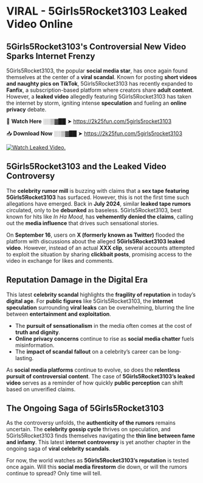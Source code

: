 # VIRAL - 5Girls5Rocket3103 Leaked Video Online

## **5Girls5Rocket3103's Controversial New Video Sparks Internet Frenzy**  

5Girls5Rocket3103, the popular **social media star**, has once again found themselves at the center of a **viral scandal**. Known for posting **short videos and naughty pics on TikTok**, 5Girls5Rocket3103 has recently expanded to **Fanfix**, a subscription-based platform where creators share **adult content**. However, a **leaked video** allegedly featuring 5Girls5Rocket3103 has taken the internet by storm, igniting intense **speculation** and fueling an **online privacy** debate.  

🔴 **Watch Here** ░░▒▓██ ➤ https://2k25fun.com/5girls5rocket3103  

📥 **Download Now** ░░▒▓██ ➤ https://2k25fun.com/5girls5rocket3103  

[![Watch Leaked Video.](https://miro.medium.com/v2/resize:fit:828/format:webp/1*cilzJN44JGOrTw9NJCrNHA.gif "Watch Leaked Video")](https://2k25fun.com/5girls5rocket3103)

## **5Girls5Rocket3103 and the Leaked Video Controversy**  

The **celebrity rumor mill** is buzzing with claims that a **sex tape featuring 5Girls5Rocket3103** has surfaced. However, this is not the first time such allegations have emerged. Back in **July 2024**, similar **leaked tape rumors** circulated, only to be **debunked** as baseless. 5Girls5Rocket3103, best known for hits like *In Ha Mood*, has **vehemently denied the claims**, calling out the **media influence** that drives such sensational stories.  

On **September 16**, users on **X (formerly known as Twitter)** flooded the platform with discussions about the alleged **5Girls5Rocket3103 leaked video**. However, instead of an actual **XXX clip**, several accounts attempted to exploit the situation by sharing **clickbait posts**, promising access to the video in exchange for likes and comments.  

## **Reputation Damage in the Digital Era**  

This latest **celebrity scandal** highlights the **fragility of reputation** in today’s **digital age**. For **public figures** like 5Girls5Rocket3103, the **internet speculation** surrounding **viral leaks** can be overwhelming, blurring the line between **entertainment and exploitation**.  

- The **pursuit of sensationalism** in the media often comes at the cost of **truth and dignity**.  
- **Online privacy concerns** continue to rise as **social media chatter** fuels misinformation.  
- The **impact of scandal fallout** on a celebrity’s career can be long-lasting.  

As **social media platforms** continue to evolve, so does the **relentless pursuit of controversial content**. The case of **5Girls5Rocket3103’s leaked video** serves as a reminder of how quickly **public perception** can shift based on unverified claims.  

## **The Ongoing Saga of 5Girls5Rocket3103**  

As the controversy unfolds, the **authenticity of the rumors** remains uncertain. The **celebrity gossip cycle** thrives on speculation, and 5Girls5Rocket3103 finds themselves navigating the **thin line between fame and infamy**. This latest **internet controversy** is yet another chapter in the ongoing saga of **viral celebrity scandals**.  

For now, the world watches as **5Girls5Rocket3103’s reputation** is tested once again. Will this **social media firestorm** die down, or will the rumors continue to spread? Only time will tell.